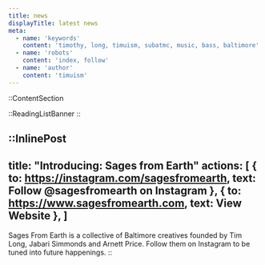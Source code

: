 ```yaml
---
title: news
displayTitle: latest news
meta:
  - name: 'keywords'
    content: 'timothy, long, timuism, subatmc, music, bass, baltimore'
  - name: 'robots'
    content: 'index, follow'
  - name: 'author'
    content: 'timuism'
---
```



::ContentSection


  ::ReadingListBanner
  ::

  ::InlinePost
  ---
  title: "Introducing: Sages from Earth"
  actions: [
    {
      to: https://instagram.com/sagesfromearth,
      text: Follow @sagesfromearth on Instagram
    },
    {
      to: https://www.sagesfromearth.com,
      text: View Website
    },
  ]
  ---
  Sages From Earth is a collective of Baltimore creatives founded by Tim Long, Jabari Simmonds and Arnett Price. Follow them on Instagram to be tuned into future happenings.
  ::

